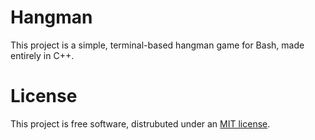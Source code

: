 # Hangman
This project is a simple, terminal-based hangman game for Bash, made entirely in C++.

# License
This project is free software, distrubuted under an [MIT license](https://opensource.org/licenses/MIT). <br />
